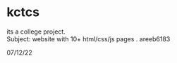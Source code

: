 # kctcs
its a college project.      
Subject: website with 10+ html/css/js pages
.
areeb6183

07/12/22
